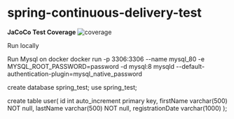 # spring-continuous-delivery-test


__JaCoCo Test Coverage__ ![coverage](https://github.com/cb-priya/spring-continuous-delivery-test/blob/main/.github/badges/jacoco.svg)

Run locally

Run Mysql on docker
docker run -p 3306:3306 --name mysql_80 -e MYSQL_ROOT_PASSWORD=password -d mysql:8 mysqld --default-authentication-plugin=mysql_native_password

create database spring_test;
use spring_test;

create table user(
    id int auto_increment primary key,
    firstName varchar(500) NOT null,
    lastName varchar(500) NOT null,
    registrationDate varchar(1000)
);
